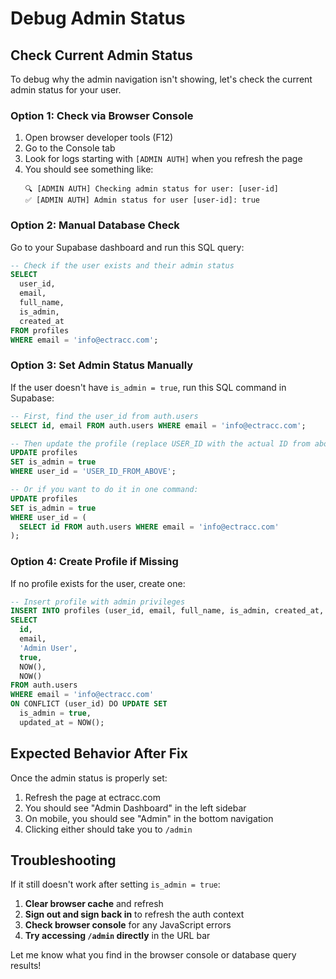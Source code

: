 # Debug Admin Status

## Check Current Admin Status

To debug why the admin navigation isn't showing, let's check the current admin status for your user.

### Option 1: Check via Browser Console

1. Open browser developer tools (F12)
2. Go to the Console tab
3. Look for logs starting with `[ADMIN AUTH]` when you refresh the page
4. You should see something like:
   ```
   🔍 [ADMIN AUTH] Checking admin status for user: [user-id]
   ✅ [ADMIN AUTH] Admin status for user [user-id]: true
   ```

### Option 2: Manual Database Check

Go to your Supabase dashboard and run this SQL query:

```sql
-- Check if the user exists and their admin status
SELECT 
  user_id,
  email,
  full_name,
  is_admin,
  created_at
FROM profiles 
WHERE email = 'info@ectracc.com';
```

### Option 3: Set Admin Status Manually

If the user doesn't have `is_admin = true`, run this SQL command in Supabase:

```sql
-- First, find the user_id from auth.users
SELECT id, email FROM auth.users WHERE email = 'info@ectracc.com';

-- Then update the profile (replace USER_ID with the actual ID from above)
UPDATE profiles 
SET is_admin = true 
WHERE user_id = 'USER_ID_FROM_ABOVE';

-- Or if you want to do it in one command:
UPDATE profiles 
SET is_admin = true 
WHERE user_id = (
  SELECT id FROM auth.users WHERE email = 'info@ectracc.com'
);
```

### Option 4: Create Profile if Missing

If no profile exists for the user, create one:

```sql
-- Insert profile with admin privileges
INSERT INTO profiles (user_id, email, full_name, is_admin, created_at, updated_at)
SELECT 
  id,
  email,
  'Admin User',
  true,
  NOW(),
  NOW()
FROM auth.users 
WHERE email = 'info@ectracc.com'
ON CONFLICT (user_id) DO UPDATE SET
  is_admin = true,
  updated_at = NOW();
```

## Expected Behavior After Fix

Once the admin status is properly set:

1. Refresh the page at ectracc.com
2. You should see "Admin Dashboard" in the left sidebar
3. On mobile, you should see "Admin" in the bottom navigation
4. Clicking either should take you to `/admin`

## Troubleshooting

If it still doesn't work after setting `is_admin = true`:

1. **Clear browser cache** and refresh
2. **Sign out and sign back in** to refresh the auth context
3. **Check browser console** for any JavaScript errors
4. **Try accessing `/admin` directly** in the URL bar

Let me know what you find in the browser console or database query results!
